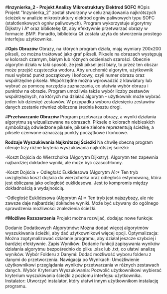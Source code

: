 #**Inzynierka_2 - Projekt Analizy Mikrostruktury Elektrod SOFC**
#Opis
Projekt "Inzynierka_2" został stworzony w celu znajdowania najkrótszych ścieżek w analizie mikrostruktury elektrod ogniw paliwowych typu SOFC (stałotlenkowych ogniw paliwowych). Program wykorzystuje algorytmy Dijkstry i A* oraz bibliotekę Qt, aby efektywnie przetwarzać obrazy w formacie .BMP. Ponadto, biblioteka Qt została użyta do stworzenia prostego interfejsu użytkownika.

#**Opis Obrazów**
Obrazy, na których program działa, mają wymiary 200x200 pikseli, co można traktować jako graf pikseli. Piksele na obrazach występują w kolorach czarnym, białym lub różnych odcieniach szarości. Obecnie algorytm działa w taki sposób, że jeśli piksel jest biały, to przez ten obszar może przejść cząsteczka wodoru. Aby uruchomić algorytm, użytkownik musi wybrać punkt początkowy i końcowy, czyli numer obrazu oraz współrzędne piksela. Współrzędne można wprowadzić z klawiatury lub wybrać za pomocą narzędzia zaznaczania, co ułatwia wybór obrazu i punktów na obrazie. Program umożliwia także wybór liczby zestawów współrzędnych, na których ma działać algorytm - użytkownik może wybrać jeden lub dziesięć zestawów. W przypadku wyboru dziesięciu zestawów danych zostanie również obliczona średnia kosztu drogi.

#**Przetwarzanie Obrazów**
Program przetwarza obrazy, a wyniki działania algorytmu są wizualizowane na obrazach. Piksele o kolorach niebieskich symbolizują odwiedzone piksele, piksele zielone reprezentują ścieżkę, a piksele czerwone oznaczają punkty początkowe i końcowe.

**Rodzaje Wyszukiwania Najkrótszej Ścieżki**
Na chwilę obecną program oferuje trzy różne kryteria wyszukiwania najkrótszej ścieżki:

-Koszt Dojścia do Wierzchołka (Algorytm Dijkstry): Algorytm ten zapewnia najbardziej dokładne wyniki, ale może być czasochłonny.

-Koszt Dojścia + Odległość Euklidesowa (Algorytm A):* Ten tryb uwzględnia koszt dojścia do wierzchołka oraz odległość estymowaną, która jest obliczana jako odległość euklidesowa. Jest to kompromis między dokładnością a wydajnością.

-Odległość Euklidesowa (Algorytm A):* Ten tryb jest najszybszy, ale nie zawsze daje najbardziej dokładne wyniki. Może być używany do ogólnego sprawdzenia możliwości znalezienia ścieżki.

#**Możliwe Rozszerzenia**
Projekt można rozwijać, dodając nowe funkcje:

Dodanie Dodatkowych Algorytmów: Można dodać więcej algorytmów wyszukiwania ścieżki, aby dać użytkownikowi więcej opcji.
Optymalizacja: Można zoptymalizować działanie programu, aby działał jeszcze szybciej i bardziej efektywnie.
Zapis Wyników: Dodanie funkcji zapisywania wyników działania algorytmu bezpośrednio do pliku .xlsx lub .txt, co ułatwi analizę wyników.
Wybór Folderu z Danymi: Dodać możliwość wyboru folderu z danymi do przetworzenia.
Nawigacja po Wynikach: Umożliwienie użytkownikowi przeglądania wyników przetwarzania w różnych zestawach danych.
Wybór Kryterium Wyszukiwania: Pozwolić użytkownikowi wybierać kryterium wyszukiwania ścieżki z poziomu interfejsu użytkownika.
Instalator: Utworzyć instalator, który ułatwi innym użytkownikom instalację programu.
